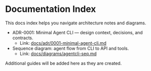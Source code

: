 # Documentation Index

This docs index helps you navigate architecture notes and diagrams.

- ADR-0001: Minimal Agent CLI — design context, decisions, and contracts.
  - Link: [docs/adr/0001-minimal-agent-cli.md](adr/0001-minimal-agent-cli.md)
- Sequence diagram: agent flow from CLI to API and tools.
  - Link: [docs/diagrams/agentcli-seq.md](diagrams/agentcli-seq.md)

Additional guides will be added here as they are created.

